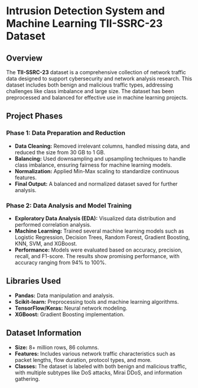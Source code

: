 # Intrusion Detection System and Machine Learning TII-SSRC-23 Dataset

## Overview
The **TII-SSRC-23** dataset is a comprehensive collection of network traffic data designed to support cybersecurity and network analysis research. This dataset includes both benign and malicious traffic types, addressing challenges like class imbalance and large size. The dataset has been preprocessed and balanced for effective use in machine learning projects.

## Project Phases

### Phase 1: Data Preparation and Reduction
- **Data Cleaning:** Removed irrelevant columns, handled missing data, and reduced the size from 30 GB to 1 GB.
- **Balancing:** Used downsampling and upsampling techniques to handle class imbalance, ensuring fairness for machine learning models.
- **Normalization:** Applied Min-Max scaling to standardize continuous features.
- **Final Output:** A balanced and normalized dataset saved for further analysis.

### Phase 2: Data Analysis and Model Training
- **Exploratory Data Analysis (EDA):** Visualized data distribution and performed correlation analysis.
- **Machine Learning:** Trained several machine learning models such as Logistic Regression, Decision Trees, Random Forest, Gradient Boosting, KNN, SVM, and XGBoost.
- **Performance:** Models were evaluated based on accuracy, precision, recall, and F1-score. The results show promising performance, with accuracy ranging from 94% to 100%.

## Libraries Used
- **Pandas:** Data manipulation and analysis.
- **Scikit-learn:** Preprocessing tools and machine learning algorithms.
- **TensorFlow/Keras:** Neural network modeling.
- **XGBoost:** Gradient Boosting implementation.

## Dataset Information
- **Size:** 8+ million rows, 86 columns.
- **Features:** Includes various network traffic characteristics such as packet lengths, flow duration, protocol types, and more.
- **Classes:** The dataset is labeled with both benign and malicious traffic, with multiple subtypes like DoS attacks, Mirai DDoS, and information gathering.
